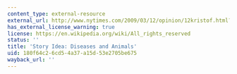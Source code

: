 ```yaml
---
content_type: external-resource
external_url: http://www.nytimes.com/2009/03/12/opinion/12kristof.html?em
has_external_license_warning: true
license: https://en.wikipedia.org/wiki/All_rights_reserved
status: ''
title: 'Story Idea: Diseases and Animals'
uid: 180f64c2-6cd5-4a37-a15d-53e2705be675
wayback_url: ''
---
```

